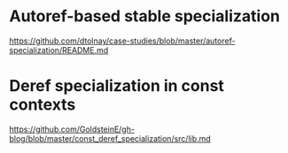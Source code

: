 # Autoref-based stable specialization

https://github.com/dtolnay/case-studies/blob/master/autoref-specialization/README.md

# Deref specialization in const contexts

https://github.com/GoldsteinE/gh-blog/blob/master/const_deref_specialization/src/lib.md